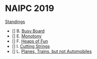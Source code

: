 # NAIPC 2019

[Standings](http://opentrains.snarknews.info/~ejudge/sn_sh.cgi?data=result_team&sid=594ce7e0fe32c372&contest=010454)

- [] B. [Busy Board](https://naipc19.kattis.com/problems/busyboard)
- [] E. [Monotony](https://naipc19.kattis.com/problems/monotony)
- [] F. [Heaps of Fun](https://naipc19.kattis.com/problems/heapsoffun)
- [] I. [Cutting Strings](https://naipc19.kattis.com/problems/cuttingstrings)
- [] L. [Planes, Trains, but not Automobiles](https://naipc19.kattis.com/problems/planestrainsbutnotautomobiles)